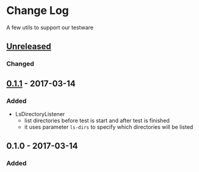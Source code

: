 # Change Log

A few utils to support our testware

## [Unreleased]
### Changed

## [0.1.1] - 2017-03-14
### Added

- LsDirectoryListener
  - list directories before test is start and after test is finished
  - it uses parameter `ls-dirs` to specify which directories will be listed

## 0.1.0 - 2017-03-14
### Added

[Unreleased]: https://github.com/your-name/rhsm-utils/compare/0.1.1...HEAD
[0.1.1]: https://github.com/your-name/rhsm-utils/compare/0.1.0...0.1.1
